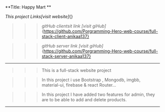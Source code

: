**Title: Happy Mart **

_This project Links[visit website]_{}

>>>_gitHub clientsit link  [visit giHub]_{https://github.com/Porgramming-Hero-web-course/full-stack-client-anikaa137}

>>>_gitHub server link  [visit giHub]_{https://github.com/Porgramming-Hero-web-course/full-stack-server-anikaa137}
---

>>> This is a full-stack website project

>>>In this project i use Bootstrap , Mongodb, imgbb, material-ui, firebase  & react Router...

>>>In this project I have added two features for admin, they are to be able to add and delete products.
---